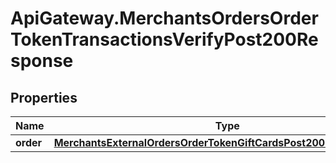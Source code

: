 # ApiGateway.MerchantsOrdersOrderTokenTransactionsVerifyPost200Response

## Properties

Name | Type | Description | Notes
------------ | ------------- | ------------- | -------------
**order** | [**MerchantsExternalOrdersOrderTokenGiftCardsPost200ResponseOrder**](MerchantsExternalOrdersOrderTokenGiftCardsPost200ResponseOrder.md) |  | [optional] 


